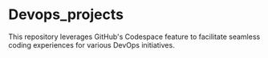 # Devops_projects
This repository leverages GitHub's Codespace feature to facilitate seamless coding experiences for various DevOps initiatives.
